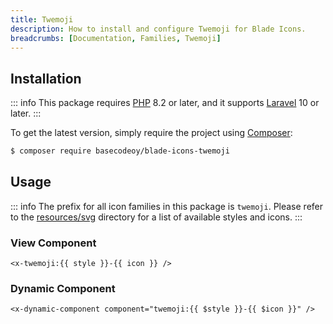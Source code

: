 ```yaml
---
title: Twemoji
description: How to install and configure Twemoji for Blade Icons.
breadcrumbs: [Documentation, Families, Twemoji]
---
```


## Installation

::: info
This package requires [PHP](https://www.php.net/) 8.2 or later, and it supports [Laravel](https://laravel.com/) 10 or later.
:::

To get the latest version, simply require the project using [Composer](https://getcomposer.org/):

```bash
$ composer require basecodeoy/blade-icons-twemoji
```

## Usage

::: info
The prefix for all icon families in this package is `twemoji`. Please refer to the [resources/svg](https://github.com/basecodeoy/blade-icons-twemoji/tree/main/resources/svg) directory for a list of available styles and icons.
:::

### View Component

```blade
<x-twemoji:{{ style }}-{{ icon }} />
```

### Dynamic Component

```blade
<x-dynamic-component component="twemoji:{{ $style }}-{{ $icon }}" />
```
